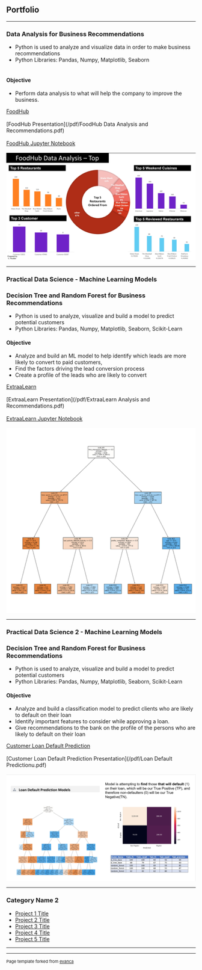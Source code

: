 ## Portfolio

---

### Data Analysis for Business Recommendations 
- Python is used to analyze and visualize data in order to make business recommendations
- Python Libraries: Pandas, Numpy, Matplotlib, Seaborn <br><br>
#### Objective
- Perform data analysis to what will help the company to improve the business.

[FoodHub](/food_hub.md) <br><br>
[FoodHub Presentation](/pdf/FoodHub Data Analysis and Recommendations.pdf) <br><br>
[FoodHub Jupyter Notebook](/Foodhub_Project_FullCode_corrected.ipynb) <br><br>
<img src="images/Title Page.jpg?raw=true"/>

---
### Practical Data Science - Machine Learning Models 
### Decision Tree and Random Forest for Business Recommendations 
- Python is used to analyze, visualize and build a model to predict potential customers
- Python Libraries: Pandas, Numpy, Matplotlib, Seaborn, Scikit-Learn
#### Objective
- Analyze and build an ML model to help identify which leads are more likely to convert to paid customers,
- Find the factors driving the lead conversion process
- Create a profile of the leads who are likely to convert

[ExtraaLearn](/ExtraaLearn_Decision_Tree.md) <br><br>
[ExtraaLearn Presentation](/pdf/ExtraaLearn Analysis and Recommendations.pdf) <br><br>
[ExtraaLearn Jupyter Notebook](/Potential_Customers_Prediction_FC.ipynb) <br><br>
<img src="images/Decision_Tree_Diag.png?raw=true"/>

---
### Practical Data Science 2 - Machine Learning Models 
### Decision Tree and Random Forest for Business Recommendations 
- Python is used to analyze, visualize and build a model to predict potential customers
- Python Libraries: Pandas, Numpy, Matplotlib, Seaborn, Scikit-Learn
#### Objective
- Analyze and build a classification model to predict clients who are likely to default on their loan
- Identify important features to consider while approving a loan.
- Give recommendations to the bank on the profile of the persons who are likely to default on their loan

[Customer Loan Default Prediction](Cap_Project_Loan_Default_Prediction_FC_CR (2)) <br><br>
[Customer Loan Default Prediction Presentation](/pdf/Loan Default Predictionu.pdf) <br><br>
<img src="images/Loan Default Prediction Title page.jpg?raw=true"/>

---

### Category Name 2

- [Project 1 Title](http://example.com/)
- [Project 2 Title](http://example.com/)
- [Project 3 Title](http://example.com/)
- [Project 4 Title](http://example.com/)
- [Project 5 Title](http://example.com/)

---




---
<p style="font-size:11px">Page template forked from <a href="https://github.com/evanca/quick-portfolio">evanca</a></p>
<!-- Remove above link if you don't want to attibute -->
